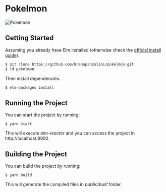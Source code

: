 # Pokelmon

![Pokelmon](http://i.imgur.com/JPNfcv3.png)

## Getting Started

Assuming you already have Elm installed (otherwise check the [official install guide](http://elm-lang.org/install)).

```sh
$ git clone https://github.com/brenopanzolini/pokelmon.git
$ cd pokelmon
```

Then install dependencies:

```sh
$ elm-packages install
```

## Running the Project

You can start the project by running:

```
$ yarn start
```

This will execute *elm-reactor* and you can access the project in http://localhost:8000.

## Building the Project

You can build the project by running:

```
$ yarn build
```

This will generate the compiled files in *public/built* folder.
